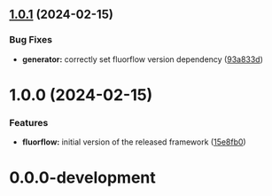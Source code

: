 ## [1.0.1](https://github.com/smartive/fluorflow/compare/v1.0.0...v1.0.1) (2024-02-15)


### Bug Fixes

* **generator:** correctly set fluorflow version dependency ([93a833d](https://github.com/smartive/fluorflow/commit/93a833d0a147b765267fd1948e9eed08148db0e9))

# 1.0.0 (2024-02-15)


### Features

* **fluorflow:** initial version of the released framework ([15e8fb0](https://github.com/smartive/fluorflow/commit/15e8fb0bc906c211726e9e89a77380bcbd47b2f8))

# 0.0.0-development
